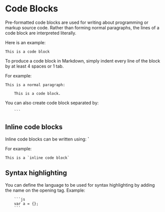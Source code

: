 # Code Blocks

Pre-formatted code blocks are used for writing about programming or markup source code. Rather than forming normal paragraphs, the lines of a code block are interpreted literally.

Here is an example:
```text
This is a code block
```

To produce a code block in Markdown, simply indent every line of the block by at least 4 spaces or 1 tab.

For example:
```text
This is a normal paragraph:

    This is a code block.
```

You can also create code block separated by:

```text
    ```
```

## Inline code blocks

Inline code blocks can be written using: **`**

For example:
```text
This is a `inline code block`
```

## Syntax highlighting

You can define the language to be used for syntax highlighting by adding the name on the opening tag. Example:

```text
    ```js
    var a = {};
    ```
```